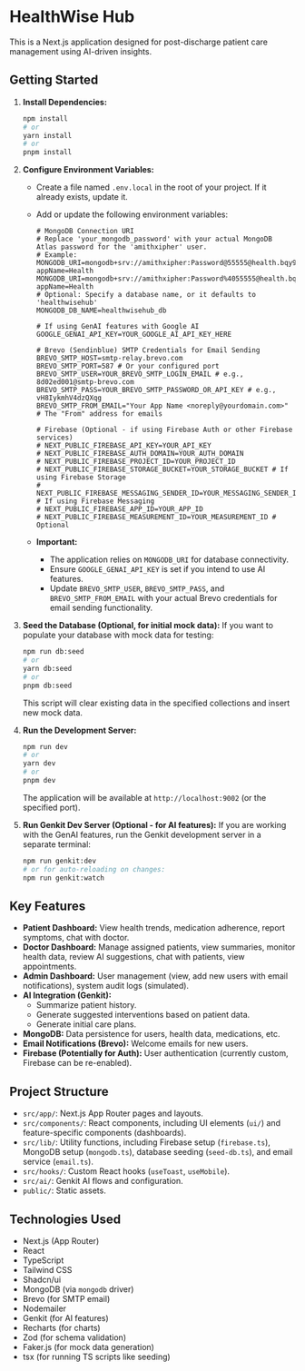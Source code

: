 
# HealthWise Hub

This is a Next.js application designed for post-discharge patient care management using AI-driven insights.

## Getting Started

1.  **Install Dependencies:**
    ```bash
    npm install
    # or
    yarn install
    # or
    pnpm install
    ```

2.  **Configure Environment Variables:**
    *   Create a file named `.env.local` in the root of your project. If it already exists, update it.
    *   Add or update the following environment variables:

        ```dotenv
        # MongoDB Connection URI
        # Replace 'your_mongodb_password' with your actual MongoDB Atlas password for the 'amithxipher' user.
        # Example: MONGODB_URI=mongodb+srv://amithxipher:Password@55555@health.bqy9gqs.mongodb.net/?appName=Health
        MONGODB_URI=mongodb+srv://amithxipher:Password%4055555@health.bqy9gqs.mongodb.net/?appName=Health
        # Optional: Specify a database name, or it defaults to 'healthwisehub'
        MONGODB_DB_NAME=healthwisehub_db

        # If using GenAI features with Google AI
        GOOGLE_GENAI_API_KEY=YOUR_GOOGLE_AI_API_KEY_HERE

        # Brevo (Sendinblue) SMTP Credentials for Email Sending
        BREVO_SMTP_HOST=smtp-relay.brevo.com
        BREVO_SMTP_PORT=587 # Or your configured port
        BREVO_SMTP_USER=YOUR_BREVO_SMTP_LOGIN_EMAIL # e.g., 8d02ed001@smtp-brevo.com
        BREVO_SMTP_PASS=YOUR_BREVO_SMTP_PASSWORD_OR_API_KEY # e.g., vH8IykmhV4dzQXqg
        BREVO_SMTP_FROM_EMAIL="Your App Name <noreply@yourdomain.com>" # The "From" address for emails

        # Firebase (Optional - if using Firebase Auth or other Firebase services)
        # NEXT_PUBLIC_FIREBASE_API_KEY=YOUR_API_KEY
        # NEXT_PUBLIC_FIREBASE_AUTH_DOMAIN=YOUR_AUTH_DOMAIN
        # NEXT_PUBLIC_FIREBASE_PROJECT_ID=YOUR_PROJECT_ID
        # NEXT_PUBLIC_FIREBASE_STORAGE_BUCKET=YOUR_STORAGE_BUCKET # If using Firebase Storage
        # NEXT_PUBLIC_FIREBASE_MESSAGING_SENDER_ID=YOUR_MESSAGING_SENDER_ID # If using Firebase Messaging
        # NEXT_PUBLIC_FIREBASE_APP_ID=YOUR_APP_ID
        # NEXT_PUBLIC_FIREBASE_MEASUREMENT_ID=YOUR_MEASUREMENT_ID # Optional
        ```
    *   **Important:**
        *   The application relies on `MONGODB_URI` for database connectivity.
        *   Ensure `GOOGLE_GENAI_API_KEY` is set if you intend to use AI features.
        *   Update `BREVO_SMTP_USER`, `BREVO_SMTP_PASS`, and `BREVO_SMTP_FROM_EMAIL` with your actual Brevo credentials for email sending functionality.

3.  **Seed the Database (Optional, for initial mock data):**
    If you want to populate your database with mock data for testing:
    ```bash
    npm run db:seed
    # or
    yarn db:seed
    # or
    pnpm db:seed
    ```
    This script will clear existing data in the specified collections and insert new mock data.

4.  **Run the Development Server:**
    ```bash
    npm run dev
    # or
    yarn dev
    # or
    pnpm dev
    ```
    The application will be available at `http://localhost:9002` (or the specified port).

5.  **Run Genkit Dev Server (Optional - for AI features):**
    If you are working with the GenAI features, run the Genkit development server in a separate terminal:
    ```bash
    npm run genkit:dev
    # or for auto-reloading on changes:
    npm run genkit:watch
    ```


## Key Features

*   **Patient Dashboard:** View health trends, medication adherence, report symptoms, chat with doctor.
*   **Doctor Dashboard:** Manage assigned patients, view summaries, monitor health data, review AI suggestions, chat with patients, view appointments.
*   **Admin Dashboard:** User management (view, add new users with email notifications), system audit logs (simulated).
*   **AI Integration (Genkit):**
    *   Summarize patient history.
    *   Generate suggested interventions based on patient data.
    *   Generate initial care plans.
*   **MongoDB:** Data persistence for users, health data, medications, etc.
*   **Email Notifications (Brevo):** Welcome emails for new users.
*   **Firebase (Potentially for Auth):** User authentication (currently custom, Firebase can be re-enabled).

## Project Structure

*   `src/app/`: Next.js App Router pages and layouts.
*   `src/components/`: React components, including UI elements (`ui/`) and feature-specific components (dashboards).
*   `src/lib/`: Utility functions, including Firebase setup (`firebase.ts`), MongoDB setup (`mongodb.ts`), database seeding (`seed-db.ts`), and email service (`email.ts`).
*   `src/hooks/`: Custom React hooks (`useToast`, `useMobile`).
*   `src/ai/`: Genkit AI flows and configuration.
*   `public/`: Static assets.

## Technologies Used

*   Next.js (App Router)
*   React
*   TypeScript
*   Tailwind CSS
*   Shadcn/ui
*   MongoDB (via `mongodb` driver)
*   Brevo (for SMTP email)
*   Nodemailer
*   Genkit (for AI features)
*   Recharts (for charts)
*   Zod (for schema validation)
*   Faker.js (for mock data generation)
*   tsx (for running TS scripts like seeding)

